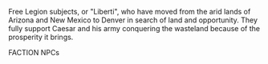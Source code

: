 Free Legion subjects, or "Liberti", who have moved from the arid lands of Arizona and New Mexico to Denver in search of land and opportunity. They fully support Caesar and his army conquering the wasteland because of the prosperity it brings. 

FACTION NPCs